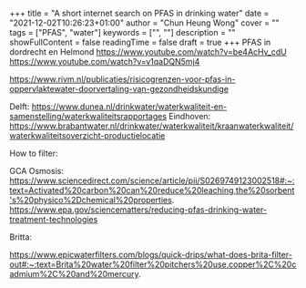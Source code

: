 +++ 
title = "A short internet search on PFAS in drinking water" 
date = "2021-12-02T10:26:23+01:00" 
author = "Chun Heung Wong" 
cover = "" 
tags = ["PFAS", "water"] 
keywords = ["", ""] 
description = "" 
showFullContent = false
readingTime = false 
draft = true
+++
PFAS in dordrecht en Helmond
https://www.youtube.com/watch?v=be4AcHv_cdU
https://www.youtube.com/watch?v=v1qaDQN5mj4


https://www.rivm.nl/publicaties/risicogrenzen-voor-pfas-in-oppervlaktewater-doorvertaling-van-gezondheidskundige


Delft: https://www.dunea.nl/drinkwater/waterkwaliteit-en-samenstelling/waterkwaliteitsrapportages
Eindhoven: https://www.brabantwater.nl/drinkwater/waterkwaliteit/kraanwaterkwaliteit/waterkwaliteitsoverzicht-productielocatie




How to filter:

GCA
Osmosis:
https://www.sciencedirect.com/science/article/pii/S0269749123002518#:~:text=Activated%20carbon%20can%20reduce%20leaching,the%20sorbent's%20physico%2Dchemical%20properties.
https://www.epa.gov/sciencematters/reducing-pfas-drinking-water-treatment-technologies



Britta:

https://www.epicwaterfilters.com/blogs/quick-drips/what-does-brita-filter-out#:~:text=Brita%20water%20filter%20pitchers%20use,copper%2C%20cadmium%2C%20and%20mercury.